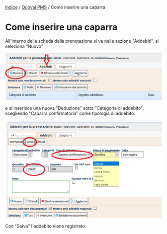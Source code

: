 [Indice](index.md) / [Quovai PMS](quovai-pms-it.md) / Come inserire una caparra

# Come inserire una caparra

All'interno della scheda della prenotazione si va nella sezione "Addebiti", si seleziona "Nuovo"

![](images/caparra-001.png)

e si inserisce una nuova "Deduzione" sotto "Categoria di addebito", scegliendo "Caparra confirmatoria" come tipologia di addebito:

![](images/caparra-002.png)

Con "Salva" l'addebito viene registrato.
 
 